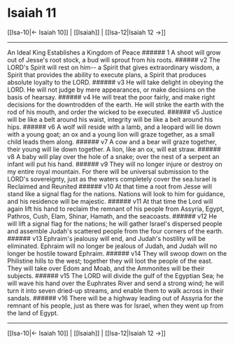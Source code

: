 # Isaiah 11

[[Isa-10|← Isaiah 10]] | [[Isaiah]] | [[Isa-12|Isaiah 12 →]]
***

An Ideal King Establishes a Kingdom of Peace ###### 1 A shoot will grow out of Jesse's root stock, a bud will sprout from his roots. ###### v2 The LORD's Spirit will rest on him-- a Spirit that gives extraordinary wisdom, a Spirit that provides the ability to execute plans, a Spirit that produces absolute loyalty to the LORD. ###### v3 He will take delight in obeying the LORD. He will not judge by mere appearances, or make decisions on the basis of hearsay. ###### v4 He will treat the poor fairly, and make right decisions for the downtrodden of the earth. He will strike the earth with the rod of his mouth, and order the wicked to be executed. ###### v5 Justice will be like a belt around his waist, integrity will be like a belt around his hips. ###### v6 A wolf will reside with a lamb, and a leopard will lie down with a young goat; an ox and a young lion will graze together, as a small child leads them along. ###### v7 A cow and a bear will graze together, their young will lie down together. A lion, like an ox, will eat straw. ###### v8 A baby will play over the hole of a snake; over the nest of a serpent an infant will put his hand. ###### v9 They will no longer injure or destroy on my entire royal mountain. For there will be universal submission to the LORD's sovereignty, just as the waters completely cover the sea.Israel is Reclaimed and Reunited ###### v10 At that time a root from Jesse will stand like a signal flag for the nations. Nations will look to him for guidance, and his residence will be majestic. ###### v11 At that time the Lord will again lift his hand to reclaim the remnant of his people from Assyria, Egypt, Pathros, Cush, Elam, Shinar, Hamath, and the seacoasts. ###### v12 He will lift a signal flag for the nations; he will gather Israel's dispersed people and assemble Judah's scattered people from the four corners of the earth. ###### v13 Ephraim's jealousy will end, and Judah's hostility will be eliminated. Ephraim will no longer be jealous of Judah, and Judah will no longer be hostile toward Ephraim. ###### v14 They will swoop down on the Philistine hills to the west; together they will loot the people of the east. They will take over Edom and Moab, and the Ammonites will be their subjects. ###### v15 The LORD will divide the gulf of the Egyptian Sea; he will wave his hand over the Euphrates River and send a strong wind; he will turn it into seven dried-up streams, and enable them to walk across in their sandals. ###### v16 There will be a highway leading out of Assyria for the remnant of his people, just as there was for Israel, when they went up from the land of Egypt.

***
[[Isa-10|← Isaiah 10]] | [[Isaiah]] | [[Isa-12|Isaiah 12 →]]
